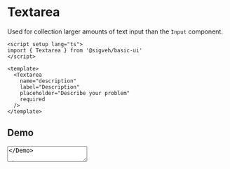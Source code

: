 <script setup lang="ts">
import { ref } from 'vue'
import Textarea from '../../src/components/Textarea/Textarea.vue'
import Checkbox from '../../src/components/Checkbox/Checkbox.vue'
import Demo from '../components/Demo.vue'

const isDisabled = ref(false)
</script>

# Textarea

Used for collection larger amounts of text input than the `Input` component.

```vue
<script setup lang="ts">
import { Textarea } from '@sigveh/basic-ui'
</script>

<template>
  <Textarea
    name="description"
    label="Description"
    placeholder="Describe your problem"
    required
  />
</template>
```

## Demo

<Demo>
  <template #controls>
    <Checkbox label="Disabled" v-model:checked="isDisabled" />
  </template>
  <Textarea :disabled="isDisabled" name="description" label="Description" placeholder="Describe your problem" required />
</Demo>

## Props

```ts
interface TextareaProps {
  name: string
  resize?: TextareaResize // default vertical
  modelValue?: string
  autoheight?: boolean
  label?: string
  placeholder?: string
  required?: boolean // default false
  size?: TextareaSize
  rows?: number // default 5
  description?: string
  showCount?: boolean
  maxlength?: number
  minlength?: number
}

export type TextareaSize = 'default'
export type TextareaResize = 'none' | 'both' | 'horizontal' | 'vertical'
```

## Slots

- label
- description

